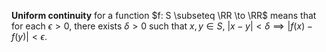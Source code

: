 **Uniform continuity** for a function $f: S \subseteq \RR \to \RR$ means that for each $\epsilon > 0$, there exists $\delta > 0$ such that $x, y \in S$, $|x - y| < \delta \implies |f(x) - f(y) | < \epsilon$.